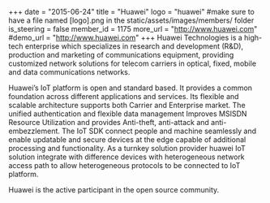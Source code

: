 +++
date = "2015-06-24"
title = "Huawei"
logo = "huawei" #make sure to have a file named [logo].png in the static/assets/images/members/ folder
is_steering = false
member_id = 1175
more_url = "http://www.huawei.com"
#demo_url = "http://www.huawei.com"
+++
Huawei Technologies is a high-tech enterprise which specializes in research and development (R&D), production and marketing of communications equipment, providing customized network solutions for telecom carriers in optical, fixed, mobile and data communications networks.
 
Huawei’s IoT platform is open and standard based. It provides a common foundation across different applications and services. Its flexible  and scalable architecture supports both Carrier and Enterprise market. The unified authentication and flexible data management Improves MSISDN Resource Utilization and provides Anti-theft, anti-attack and anti-embezzlement. The IoT SDK connect people and machine seamlessly and enable updatable and secure devices at the edge capable of additional processing and functionality. As a turnkey solution provider huawei IoT solution integrate with difference devices with heterogeneous network access path to allow heterogeneous protocols  to be connected to IoT platform.
 
Huawei is the active participant in the open source community.